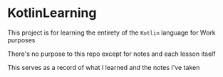 # KotlinLearning
This project is for learning the entirety of the `Kotlin` language for Work purposes

There's no purpose to this repo except for notes and each lesson itself

This serves as a record of what I learned and the notes I've taken